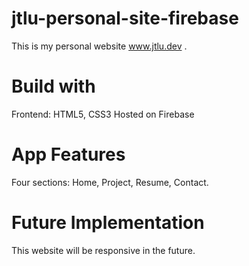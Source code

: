 # jtlu-personal-site-firebase
This is my personal website www.jtlu.dev .

# Build with 
Frontend: HTML5, CSS3
Hosted on Firebase

# App Features
Four sections: Home, Project, Resume, Contact.

# Future Implementation
This website will be responsive in the future.
